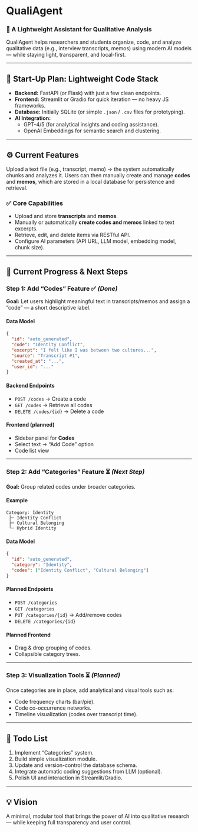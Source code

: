 # **QualiAgent**

### 🧠 A Lightweight Assistant for Qualitative Analysis

QualiAgent helps researchers and students organize, code, and analyze qualitative data (e.g., interview transcripts, memos) using modern AI models — while staying light, transparent, and local-first.

------

## 🚀 **Start-Up Plan: Lightweight Code Stack**

- **Backend:** FastAPI (or Flask) with just a few clean endpoints.
- **Frontend:** Streamlit or Gradio for quick iteration — no heavy JS frameworks.
- **Database:** Initially SQLite (or simple `.json` / `.csv` files for prototyping).
- **AI Integration:**
  - GPT-4/5 (for analytical insights and coding assistance).
  - OpenAI Embeddings for semantic search and clustering.

------

## ⚙️ **Current Features**

Upload a text file (e.g., transcript, memo) → the system automatically chunks and analyzes it.
 Users can then manually create and manage **codes** and **memos**, which are stored in a local database for persistence and retrieval.

### ✅ **Core Capabilities**

- Upload and store **transcripts** and **memos**.
- Manually or automatically **create codes and memos** linked to text excerpts.
- Retrieve, edit, and delete items via RESTful API.
- Configure AI parameters (API URL, LLM model, embedding model, chunk size).

------

## 🧩 **Current Progress & Next Steps**

### **Step 1: Add “Codes” Feature** ✅ *(Done)*

**Goal:** Let users highlight meaningful text in transcripts/memos and assign a “code” — a short descriptive label.

#### Data Model

```json
{
  "id": "auto_generated",
  "code": "Identity Conflict",
  "excerpt": "I felt like I was between two cultures...",
  "source": "Transcript #1",
  "created_at": "...",
  "user_id": "..."
}
```

#### Backend Endpoints

- `POST /codes` → Create a code
- `GET /codes` → Retrieve all codes
- `DELETE /codes/{id}` → Delete a code

#### Frontend (planned)

- Sidebar panel for **Codes**
- Select text → “Add Code” option
- Code list view

------

### **Step 2: Add “Categories” Feature** ⏳ *(Next Step)*

**Goal:** Group related codes under broader categories.

#### Example

```
Category: Identity
 ├─ Identity Conflict
 ├─ Cultural Belonging
 └─ Hybrid Identity
```

#### Data Model

```json
{
  "id": "auto_generated",
  "category": "Identity",
  "codes": ["Identity Conflict", "Cultural Belonging"]
}
```

#### Planned Endpoints

- `POST /categories`
- `GET /categories`
- `PUT /categories/{id}` → Add/remove codes
- `DELETE /categories/{id}`

#### Planned Frontend

- Drag & drop grouping of codes.
- Collapsible category trees.

------

### **Step 3: Visualization Tools** ⏳ *(Planned)*

Once categories are in place, add analytical and visual tools such as:

- Code frequency charts (bar/pie).
- Code co-occurrence networks.
- Timeline visualization (codes over transcript time).

------

## 🧭 **Todo List**

1. Implement “Categories” system.
2. Build simple visualization module.
3. Update and version-control the database schema.
4. Integrate automatic coding suggestions from LLM (optional).
5. Polish UI and interaction in Streamlit/Gradio.

------

## 💡 **Vision**

A minimal, modular tool that brings the power of AI into qualitative research — while keeping full transparency and user control.